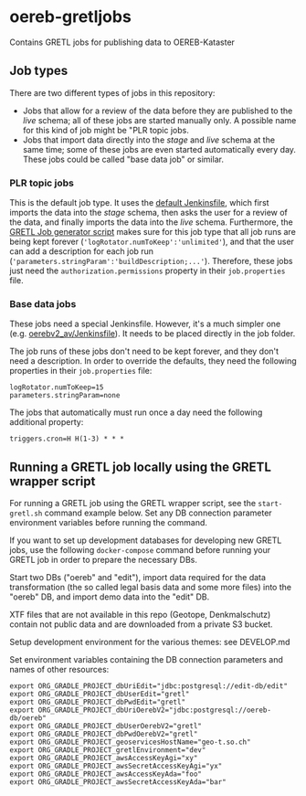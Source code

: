 # oereb-gretljobs

Contains GRETL jobs for publishing data to OEREB-Kataster

## Job types

There are two different types of jobs in this repository:

* Jobs that allow for a review of the data
  before they are published to the *live* schema;
  all of these jobs are started manually only.
  A possible name for this kind of job might be "PLR topic jobs.
* Jobs that import data directly into the *stage* and *live* schema
  at the same time;
  some of these jobs are even started automatically every day.
  These jobs could be called "base data job" or similar.

### PLR topic jobs

This is the default job type.
It uses the [default Jenkinsfile](Jenkinsfile),
which first imports the data into the *stage* schema,
then asks the user for a review of the data,
and finally imports the data into the *live* schema.
Furthermore, the [GRETL Job generator script](gretl_job_generator.groovy)
makes sure for this job type that all job runs are being kept forever
(`'logRotator.numToKeep':'unlimited'`),
and that the user can add a description for each job run
(`'parameters.stringParam':'buildDescription;...'`).
Therefore, these jobs just need the `authorization.permissions` property
in their `job.properties` file.

### Base data jobs

These jobs need a special Jenkinsfile.
However, it's a much simpler one (e.g. [oerebv2_av/Jenkinsfile](oerebv2_av/Jenkinsfile)).
It needs to be placed directly in the job folder.

The job runs of these jobs don't need to be kept forever,
and they don't need a description.
In order to override the defaults,
they need the following properties in their `job.properties` file:

```
logRotator.numToKeep=15
parameters.stringParam=none
```

The jobs that automatically must run once a day
need the following additional property:

```
triggers.cron=H H(1-3) * * *
```

## Running a GRETL job locally using the GRETL wrapper script

For running a GRETL job using the GRETL wrapper script, see the `start-gretl.sh` command example below. Set any DB connection parameter environment variables before running the command.

If you want to set up development databases for developing new GRETL jobs, use the following `docker-compose` command before running your GRETL job in order to prepare the necessary DBs.

Start two DBs ("oereb" and "edit"), import data required for the data transformation (the so called legal basis data and some more files) into the "oereb" DB, and import demo data into the "edit" DB.

XTF files that are not available in this repo (Geotope, Denkmalschutz) contain not public data and are downloaded from a private S3 bucket.

Setup development environment for the various themes: see DEVELOP.md

Set environment variables containing the DB connection parameters and names of other resources:
```
export ORG_GRADLE_PROJECT_dbUriEdit="jdbc:postgresql://edit-db/edit"
export ORG_GRADLE_PROJECT_dbUserEdit="gretl"
export ORG_GRADLE_PROJECT_dbPwdEdit="gretl"
export ORG_GRADLE_PROJECT_dbUriOerebV2="jdbc:postgresql://oereb-db/oereb"
export ORG_GRADLE_PROJECT_dbUserOerebV2="gretl"
export ORG_GRADLE_PROJECT_dbPwdOerebV2="gretl"
export ORG_GRADLE_PROJECT_geoservicesHostName="geo-t.so.ch"
export ORG_GRADLE_PROJECT_gretlEnvironment="dev"
export ORG_GRADLE_PROJECT_awsAccessKeyAgi="xy"
export ORG_GRADLE_PROJECT_awsSecretAccessKeyAgi="yx"
export ORG_GRADLE_PROJECT_awsAccessKeyAda="foo"
export ORG_GRADLE_PROJECT_awsSecretAccessKeyAda="bar"
```



